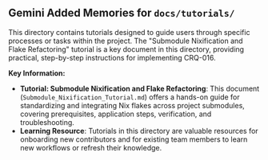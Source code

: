 ## Gemini Added Memories for `docs/tutorials/`

This directory contains tutorials designed to guide users through specific processes or tasks within the project. The "Submodule Nixification and Flake Refactoring" tutorial is a key document in this directory, providing practical, step-by-step instructions for implementing CRQ-016.

**Key Information:**
*   **Tutorial: Submodule Nixification and Flake Refactoring**: This document (`Submodule_Nixification_Tutorial.md`) offers a hands-on guide for standardizing and integrating Nix flakes across project submodules, covering prerequisites, application steps, verification, and troubleshooting.
*   **Learning Resource**: Tutorials in this directory are valuable resources for onboarding new contributors and for existing team members to learn new workflows or refresh their knowledge.
